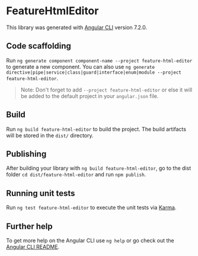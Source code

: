 # FeatureHtmlEditor

This library was generated with [Angular CLI](https://github.com/angular/angular-cli) version 7.2.0.

## Code scaffolding

Run `ng generate component component-name --project feature-html-editor` to generate a new component. You can also use `ng generate directive|pipe|service|class|guard|interface|enum|module --project feature-html-editor`.

> Note: Don't forget to add `--project feature-html-editor` or else it will be added to the default project in your `angular.json` file.

## Build

Run `ng build feature-html-editor` to build the project. The build artifacts will be stored in the `dist/` directory.

## Publishing

After building your library with `ng build feature-html-editor`, go to the dist folder `cd dist/feature-html-editor` and run `npm publish`.

## Running unit tests

Run `ng test feature-html-editor` to execute the unit tests via [Karma](https://karma-runner.github.io).

## Further help

To get more help on the Angular CLI use `ng help` or go check out the [Angular CLI README](https://github.com/angular/angular-cli/blob/master/README.md).
